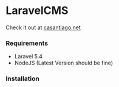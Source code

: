 # LaravelCMS

Check it out at [casantiago.net](http://casantiago.net)

### Requirements
* Laravel 5.4
* NodeJS (Latest Version should be fine)

### Installation
